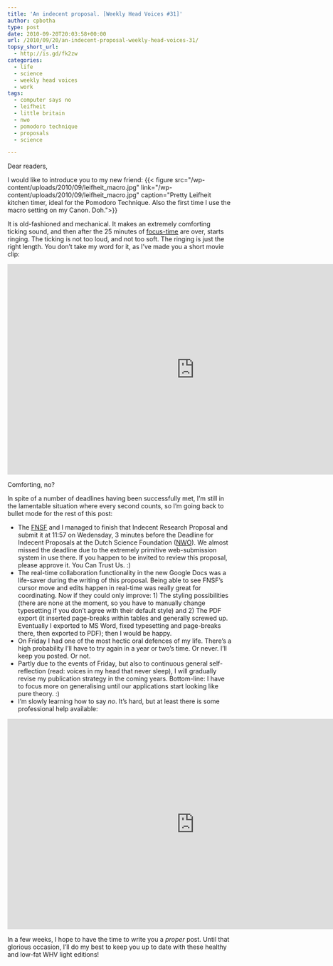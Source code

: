 ```yaml
---
title: 'An indecent proposal. [Weekly Head Voices #31]'
author: cpbotha
type: post
date: 2010-09-20T20:03:58+00:00
url: /2010/09/20/an-indecent-proposal-weekly-head-voices-31/
topsy_short_url:
  - http://is.gd/fk2zw
categories:
  - life
  - science
  - weekly head voices
  - work
tags:
  - computer says no
  - leifheit
  - little britain
  - nwo
  - pomodoro technique
  - proposals
  - science

---
```

Dear readers,

I would like to introduce you to my new friend:
{{< figure src="/wp-content/uploads/2010/09/leifheit_macro.jpg" link="/wp-content/uploads/2010/09/leifheit_macro.jpg" caption="Pretty Leifheit kitchen timer, ideal for the Pomodoro Technique. Also the first time I use the macro setting on my Canon. Doh.">}} 

It is old-fashioned and mechanical. It makes an extremely comforting ticking sound, and then after the 25 minutes of [focus-time][1] are over, starts ringing. The ticking is not too loud, and not too soft. The ringing is just the right length. You don’t take my word for it, as I’ve made you a short movie clip:

<div class="jetpack-video-wrapper">
<span class="embed-youtube" style="text-align:center; display: block;"><iframe allowfullscreen="true" class="youtube-player" height="473" src="https://www.youtube.com/embed/BEIwkUOWF9U?version=3&amp;rel=1&amp;fs=1&amp;autohide=2&amp;showsearch=0&amp;showinfo=1&amp;iv_load_policy=1&amp;wmode=transparent" style="border:0;" type="text/html" width="840"></iframe></span>
</div>

Comforting, no?

In spite of a number of deadlines having been successfully met, I’m still in the lamentable situation where every second counts, so I’m going back to bullet mode for the rest of this post:

  * The [FNSF][2] and I managed to finish that Indecent Research Proposal and submit it at 11:57 on Wedensday, 3 minutes before the Deadline for Indecent Proposals at the Dutch Science Foundation ([NWO][3]). We almost missed the deadline due to the extremely primitive web-submission system in use there. If you happen to be invited to review this proposal, please approve it. You Can Trust Us. :)
  * The real-time collaboration functionality in the new Google Docs was a life-saver during the writing of this proposal. Being able to see FNSF’s cursor move and edits happen in real-time was really great for coordinating. Now if they could only improve: 1) The styling possibilities (there are none at the moment, so you have to manually change typesetting if you don’t agree with their default style) and 2) The PDF export (it inserted page-breaks within tables and generally screwed up. Eventually I exported to MS Word, fixed typesetting and page-breaks there, then exported to PDF); then I would be happy.
  * On Friday I had one of the most hectic oral defences of my life. There’s a high probability I’ll have to try again in a year or two’s time. Or never. I’ll keep you posted. Or not.
  * Partly due to the events of Friday, but also to continuous general self-reflection (read: voices in my head that never sleep), I will gradually revise my publication strategy in the coming years. Bottom-line: I have to focus more on generalising until our applications start looking like pure theory. :)
  * I’m slowly learning how to say _no_. It’s hard, but at least there is some professional help available:

<div class="jetpack-video-wrapper">
<span class="embed-youtube" style="text-align:center; display: block;"><iframe allowfullscreen="true" class="youtube-player" height="473" src="https://www.youtube.com/embed/WOdjCb4LwQY?version=3&amp;rel=1&amp;fs=1&amp;autohide=2&amp;showsearch=0&amp;showinfo=1&amp;iv_load_policy=1&amp;wmode=transparent" style="border:0;" type="text/html" width="840"></iframe></span>
</div>

In a few weeks, I hope to have the time to write you a _proper_ post. Until that glorious occasion, I’ll do my best to keep you up to date with these healthy and low-fat WHV light editions!

 [1]: http://www.pomodorotechnique.com/ "Pomodoro Technique website"
 [2]: /about/weekly-head-voices-abbreviations/ "WHV abbreviations, where you can find out who the FNSF is!"
 [3]: http://nwo.nl/ "NWO (Dutch Science Foundation) website"
